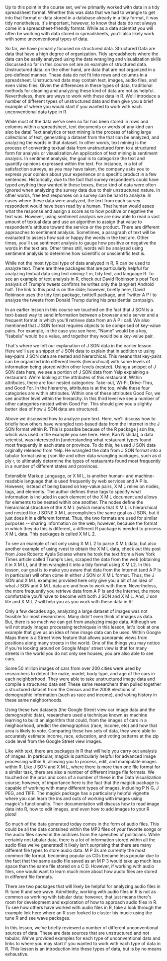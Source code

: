 Up to this point in the course set, we've primarily worked with data in a tidy spreadsheet format. Whether this was data that we had to wrangle to get into that format or data stored in a database already in a tidy format, it was tidy nonetheless. It's important, however, to know that data do not always come in a spreadsheet-friendly format. While as a data scientist you will often be working with data stored in spreadsheets, you'll also likely work with some unconventional types of data. 

So far, we have primarily focused on structured data. Structured Data are data that have a high degree of organization. Tidy spreadsheets where the data can be easily analyzed using the data wrangling and visualization skills discussed so far in this course set are an example of structured data. Unstructured data, on the other hand, are data that are not organized in a pre-defined manner. These data do not fit into rows and columns in a spreadsheet. Unstructured data may contain text, images, audio files, and even video files. Given the differences in these types of data, traditional methods for cleaning and analyzing these kind of data are not as helpful. Nevertheless, there are ways to work with these data in R. We'll introduce a number of different types of unstructured data and then give you a brief example of where you would start if you wanted to work with each unconventional data type in R. 

While most of the data we've seen so far has been stored in rows and columns within a spreadsheet, text documents or words of any kind can also be data! Text analytics or text mining is the process of taking large collections of text, generating a dataset from the that can be analyzed, and analyzing the words in that dataset. In other words, text mining is the process of converting textual data from unstructured form to a structured form for analysis or visualization.An application of text mining is sentiment analysis. In sentiment analysis, the goal is to categorize the text and quantify opinions expressed within the text. For instance, in a lot of satisfaction surveys, as you may have taken, the company asks you to express your opinion about your experience or a specific product in a few sentences. Historically, due to the fact that survey respondents could have typed anything they wanted in these boxes, these kind of data were often ignored when analyzing the survey data due to their unstructured nature. In other words, free text responses on a survey can be hard to analyze. In cases where these data were analyzed, the text from each survey respondent would have been read by a human. That human would asses what the response and assign a score as to how positive or negative the text was. However, using sentiment analysis we are now able to read a vast amount of textual data and use an algorithm to assign that value to respondent's attitude toward the service or the product. There are different approaches to sentiment analysis. Sometimes, a paragraph of text will be evaluated to assess how sad or happy the words in the text are. Other times, you'll use sentiment analysis to gauge how positive or negative the words in the text are. Other times still, words will be analyzed using sentiment analysis to determine how scientific or unscientific text is.

While not the most typical type of data analyzed in R, R can be used to analyze text. There are three packages that are particularly helpful for analyzing textual data sing text mining: t m, tidy text, and language R. To see an example of text analysis in R, check out David Robinson's post Text analysis of Trump's tweets confirms he writes only the (angrier) Android half. The link to this post is on the slide; however, briefly here, David Robinson uses the tidy text package, twitteR package, and Twitter A P I to analyze the tweets from Donald Trump during his presidential campaign.

In an earlier lesson in this course we touched on the fact that J SON is a text-based way to send information between a browser and a server and a frequent format in which you'll retrieve data from an A P I call. We also mentioned that J SON format requires objects to be comprised of key-value pairs. For example, in the case you see here, "Name" would be a key, "Isabela" would be a value, and together they would be a key-value pair. 

That's where we left our explanation of J SON data in the earlier lesson. Here we'll use a snippet of J SON data to explain that in addition to using key-pairs J SON data are nested and hierarchical. This means that key-pairs can be organized into different levels (hierarchical) with some levels of information being stored within other levels (nested). Using a snippet of J SON data here, we see a portion of J SON data from Yelp explaining a restaurant. We're looking at the attributes of this restaurant. Within attributes, there are four nested categories: Take-out, Wi-Fi, Drive-Thru, and Good For. In the hierarchy, attributes is at the top, while these four categories are within attributes. Within one of these attributes Good For, we see another level within the hierarchy. In this third level we see a number of other categories nested within Good For. This should give you a slightly better idea of how J SON data are structured.

Above we discussed how to analyze pure text. Here, we'll discuss how to briefly how others have wrangled text-based data from the Internet in the J SON format within R. This is possible because of the R package j son lite, which was used in the example you see here. Here, Kan Nishida], a data scientist, was interested in [understanding what restaurant types found most frequently in each state or province. To do this, he used J SON data orginally released from Yelp. He wrangled the data from J SON format into a tabular format using j son lite and other data wrangling packages, such as d ply r, to ultimately determine the types of restaurants found most frequently in a number of different states and provinces.

Extensible Markup Language, or X M L, is another human- and machine-readable language that is used frequently by web services and A P Is. However, instead of being based on key-value pairs, X M L relies on nodes, tags, and elements. The author defines these tags to specify what information is included in each element of the X M L document and allows for elements to be nested within one another. The nodes define the hierarchical structure of the X M L (which means that X M L is hierarchical and nested like J SON)! X M L accomplishes the same goal as J SON, but it just does it in a different format. Thus, the two formats are used for similar purposes -- sharing information on the web; however, because the format in which they do this is different, a different R package is needed to process X M L data. This packages is called X M L 2.

To see an example of not only using X M L 2 to parse X M L data, but also another example of using rvest to obtain the X M L data, check out this post from Jose Roberto Ayala Solares where he took the text from a New York Times article called Trump's Lies, scraped the data from the web (obtaining it in X M L), and then wrangled it into a tidy format using X M L2. In this lesson, our goal is to make you aware that data from the Internet (and A P Is in particular) will often come in either J SON or X M L format. Thus, the J SON and X M L examples provided here only give you a bit of an idea of what J SON and X M L data are and how to work with them. Nevertheless, the more frequently you retrieve data from A P Is and the Internet, the more comfortable you'll have to become with both J SON and X M L. And, J son lite and X M L 2 will help you as you work with these data in R!

Only a few decades ago, analyzing a large dataset of images was not feasible for most researchers. Many didn't even think of images as data. But, there is so much we can get from analyzing image data. Although we will not study images processing techniques in this lesson, let's look at one example that give us an idea of how image data can be used. Within Google Maps there is a Street View feature that allows panoramic views from positions along many streets in the world. One of the things you may notice if you're looking around on Google Maps' street view is that for many streets in the world you do not only see houses; you are also able to see cars. 

Some 50 million images of cars from over 200 cities were used by researchers to detect the make, model, body type, and age of the cars in each neighborhood. They were able to take unstructured image data and compile a structured data set! These same researchers then pulled together a structured dataset from the Census and the 2008 elections of demographic information (such as race and income), and voting history in these same neighborhoods. 

Using these two datasets (the Google Street view car image data and the demographic data), researchers used a technique known as machine learning to build an algorithm that could, from the images of cars in a neighborhood, predict the demographics (race, income, etc) and how that area is likely to vote. Comparing these two sets of data, they were able to accurately estimate income, race, education, and voting patterns at the zip code level from the Google Street view images.

Like with text, there are packages in R that will help you carry out analysis of images. In particular, magick is particularly helpful for advanced image processing within R, allowing you to process, edit, and manipulate images within R. Like J SON and X M L, where there is more than one file format for a similar task, there are also a number of different image file formats. We touched on the pros and cons of a number of these in the Data Visualization course; however, of importance here is the fact that the magick package is capable of working with many different types of images, including P N G, J PEG, and TIFF. The magick package has a particularly helpful vignette where you can learn the ins and outs of working with images using magick's functionality. Their documentation will discuss how to read image data into R, how to edit images, and even how to add images to your R plots! 

So much of the data generated today comes in the form of audio files. This could be all the data contained within the MP3 files of your favorite songs or the audio files saved in the archives from the speeches of politicians. While certainly not tabular data, there is a lot of information stored within all the audio files we've generated! It likely isn't surprising that there are many different file types to store audio data. M P 3s are currently the most common file format, becoming popular as CDs became less popular due to the fact that the same audio file saved as an M P 3 would take up much less space than the same file stored on a C D. However, if working with audio files, one would want to learn much more about how audio files are stored in different file formats.

There are two packages that will likely be helpful for analyzing audio files in R: tune R and see wave. Admittedly, working with audio files in R is not as common as working with tabular data; however, that just means there's room for development and exploration of how to approach audio files in R. To see how others have worked with audio files in R, take a look through the example link here where an R user looked to cluster his mucic using the tune R and see wave packages.

In this lesson, we've briefly reviewed a number of different unconventional sources of data. These are data sources that are unstructured and not tabular. We've provided examples for each type of unconventional data and links to where you may start if you wanted to work with each type of data in R. This lesson is an introduction into these types of data, but is by no means exhaustive.